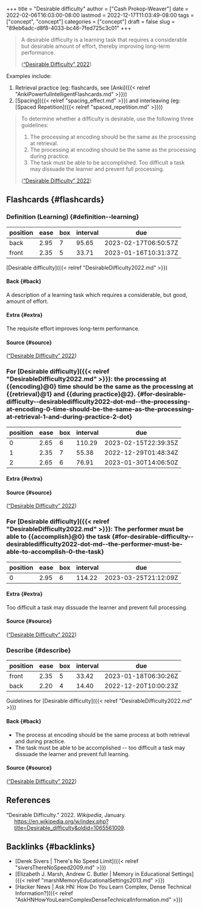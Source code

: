 +++
title = "Desirable difficulty"
author = ["Cash Prokop-Weaver"]
date = 2022-02-06T16:03:00-08:00
lastmod = 2022-12-17T11:03:49-08:00
tags = ["concept", "concept"]
categories = ["concept"]
draft = false
slug = "89eb6adc-d8f8-4033-bc46-7fed725c3c01"
+++

> A desirable difficulty is a learning task that requires a considerable but desirable amount of effort, thereby improving long-term performance.
>
> (<a href="#citeproc_bib_item_1">“Desirable Difficulty” 2022</a>)

Examples include:

1.  Retrieval practice (eg: flashcards, see [Anki]({{< relref "AnkiPowerfulIntelligentFlashcards.md" >}}))
2.  [Spacing]({{< relref "spacing_effect.md" >}}) and interleaving (eg: [Spaced Repetition]({{< relref "spaced_repetition.md" >}}))

> To determine whether a difficulty is desirable, use the following three guidelines:
>
> 1.  The processing at encoding should be the same as the processing at retrieval.
> 2.  The processing at encoding should be the same as the processing during practice.
> 3.  The task must be able to be accomplished. Too difficult a task may dissuade the learner and prevent full processing.
>
> (<a href="#citeproc_bib_item_1">“Desirable Difficulty” 2022</a>)


## Flashcards {#flashcards}


### Definition (Learning) {#definition--learning}

| position | ease | box | interval | due                  |
|----------|------|-----|----------|----------------------|
| back     | 2.95 | 7   | 95.65    | 2023-02-17T06:50:57Z |
| front    | 2.35 | 5   | 33.71    | 2023-01-16T10:31:37Z |

[Desirable difficulty]({{< relref "DesirableDifficulty2022.md" >}})


#### Back {#back}

A description of a learning task which requires a considerable, but good, amount of effort.


#### Extra {#extra}

The requisite effort improves long-term performance.


#### Source {#source}

(<a href="#citeproc_bib_item_1">“Desirable Difficulty” 2022</a>)


### For [Desirable difficulty]({{< relref "DesirableDifficulty2022.md" >}}): the processing at {{encoding}@0} time should be the same as the processing at {{retrieval}@1} and {{during practice}@2}. {#for-desirable-difficulty--desirabledifficulty2022-dot-md--the-processing-at-encoding-0-time-should-be-the-same-as-the-processing-at-retrieval-1-and-during-practice-2-dot}

| position | ease | box | interval | due                  |
|----------|------|-----|----------|----------------------|
| 0        | 2.65 | 6   | 110.29   | 2023-02-15T22:39:35Z |
| 1        | 2.35 | 7   | 55.38    | 2022-12-29T01:48:34Z |
| 2        | 2.65 | 6   | 76.91    | 2023-01-30T14:06:50Z |


#### Extra {#extra}


#### Source {#source}

(<a href="#citeproc_bib_item_1">“Desirable Difficulty” 2022</a>)


### For [Desirable difficulty]({{< relref "DesirableDifficulty2022.md" >}}): The performer must be able to {{accomplish}@0} the task {#for-desirable-difficulty--desirabledifficulty2022-dot-md--the-performer-must-be-able-to-accomplish-0-the-task}

| position | ease | box | interval | due                  |
|----------|------|-----|----------|----------------------|
| 0        | 2.95 | 6   | 114.22   | 2023-03-25T21:12:09Z |


#### Extra {#extra}

Too difficult a task may dissuade the learner and prevent full processing.


#### Source {#source}

(<a href="#citeproc_bib_item_1">“Desirable Difficulty” 2022</a>)


### Describe {#describe}

| position | ease | box | interval | due                  |
|----------|------|-----|----------|----------------------|
| front    | 2.35 | 5   | 33.42    | 2023-01-18T06:30:26Z |
| back     | 2.20 | 4   | 14.40    | 2022-12-20T10:00:23Z |

Guidelines for [Desirable difficulty]({{< relref "DesirableDifficulty2022.md" >}})


#### Back {#back}

-   The process at encoding should be the same process at both retrieval and during practice.
-   The task must be able to be accomplished -- too difficult a task may dissuade the learner and prevent full learning.


#### Source {#source}

(<a href="#citeproc_bib_item_1">“Desirable Difficulty” 2022</a>)

## References

<style>.csl-entry{text-indent: -1.5em; margin-left: 1.5em;}</style><div class="csl-bib-body">
  <div class="csl-entry"><a id="citeproc_bib_item_1"></a>“Desirable Difficulty.” 2022. <i>Wikipedia</i>, January. <a href="https://en.wikipedia.org/w/index.php?title=Desirable_difficulty&oldid=1065561009">https://en.wikipedia.org/w/index.php?title=Desirable_difficulty&#38;oldid=1065561009</a>.</div>
</div>


## Backlinks {#backlinks}

-   [Derek Sivers | There's No Speed Limit]({{< relref "siversThereNoSpeed2009.md" >}})
-   [Elizabeth J. Marsh, Andrew C. Butler | Memory in Educational Settings]({{< relref "marshMemoryEducationalSettings2013.md" >}})
-   [Hacker News | Ask HN: How Do You Learn Complex, Dense Technical Information?]({{< relref "AskHNHowYouLearnComplexDenseTechnicalInformation.md" >}})
